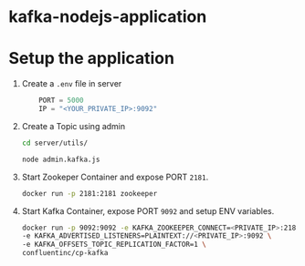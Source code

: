 # kafka-nodejs-application

# Setup the application
1. Create a `.env` file in server
    ```js
        PORT = 5000
        IP = "<YOUR_PRIVATE_IP>:9092"
    ```
2. Create a Topic using admin 
    ```bash 
    cd server/utils/
    ```
    ```bash
    node admin.kafka.js
    ```
1. Start Zookeper Container and expose PORT `2181`.
    ```bash
    docker run -p 2181:2181 zookeeper
    ```
2. Start Kafka Container, expose PORT `9092` and setup ENV variables.
    ```bash
    docker run -p 9092:9092 -e KAFKA_ZOOKEEPER_CONNECT=<PRIVATE_IP>:2181 \
    -e KAFKA_ADVERTISED_LISTENERS=PLAINTEXT://<PRIVATE_IP>:9092 \
    -e KAFKA_OFFSETS_TOPIC_REPLICATION_FACTOR=1 \
    confluentinc/cp-kafka

    ```
